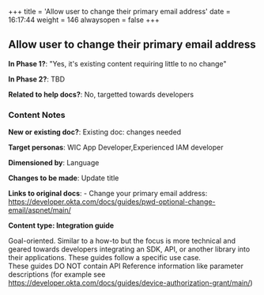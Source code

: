 +++
title = 'Allow user to change their primary email address'
date = 16:17:44
weight = 146
alwaysopen = false
+++

## Allow user to change their primary email address

**In Phase 1?**: "Yes, it's existing content requiring little to no change"

**In Phase 2?**: TBD

**Related to help docs?**: No, targetted towards developers



### Content Notes

**New or existing doc?**: Existing doc: changes needed

**Target personas**: WIC App Developer,Experienced IAM developer

**Dimensioned by**: Language

**Changes to be made**: Update title

**Links to original docs**: - Change your primary email address: https://developer.okta.com/docs/guides/pwd-optional-change-email/aspnet/main/

**Content type: Integration guide**

Goal-oriented. Similar to a how-to but the focus is more technical and geared towards developers integrating an SDK, API, or another library into their applications. 
These guides follow a specific use case.  
These guides DO NOT contain API Reference information like parameter descriptions (for example see https://developer.okta.com/docs/guides/device-authorization-grant/main/)


